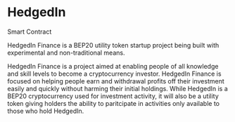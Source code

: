 # HedgedIn
Smart Contract

HedgedIn Finance is a BEP20 utility token startup project being built with experimental and non-traditional means.

HedgedIn Finance is a project aimed at enabling people of all knowledge and skill levels to become a cryptocurrency investor. HedgedIn Finance is focused on helping people earn and withdrawal profits off their investment easily and quickly without harming their initial holdings. While HedgedIn is a BEP20 cryptocurrency used for investment activity, it will also be a utility token giving holders the ability to paritcipate in activities only available to those who hold HedgedIn.
